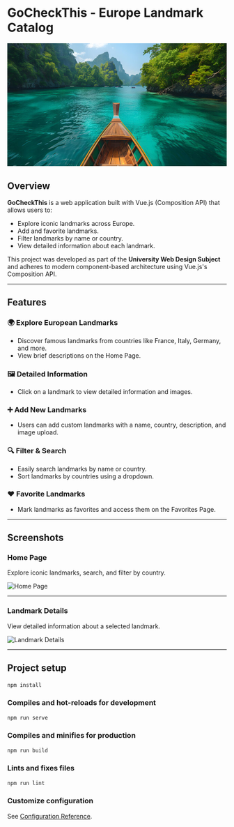 # GoCheckThis - Europe Landmark Catalog

![GoCheckThis](./public/images/hero.jpg)

## **Overview**

**GoCheckThis** is a web application built with Vue.js (Composition API) that allows users to:
- Explore iconic landmarks across Europe.
- Add and favorite landmarks.
- Filter landmarks by name or country.
- View detailed information about each landmark.

This project was developed as part of the **University Web Design Subject** and adheres to modern component-based architecture using Vue.js's Composition API.

---

## **Features**
### 🌍 Explore European Landmarks
- Discover famous landmarks from countries like France, Italy, Germany, and more.
- View brief descriptions on the Home Page.

### 🖼️ Detailed Information
- Click on a landmark to view detailed information and images.

### ➕ Add New Landmarks
- Users can add custom landmarks with a name, country, description, and image upload.

### 🔍 Filter & Search
- Easily search landmarks by name or country.
- Sort landmarks by countries using a dropdown.

### ❤️ Favorite Landmarks
- Mark landmarks as favorites and access them on the Favorites Page.

---

## **Screenshots**

### **Home Page**
Explore iconic landmarks, search, and filter by country.

![Home Page](./screenshots/home-page.png)

---

### **Landmark Details**
View detailed information about a selected landmark.

![Landmark Details](./screenshots/details-page.png)

---



## Project setup

```
npm install
```

### Compiles and hot-reloads for development

```
npm run serve
```

### Compiles and minifies for production

```
npm run build
```

### Lints and fixes files

```
npm run lint
```

### Customize configuration

See [Configuration Reference](https://cli.vuejs.org/config/).

